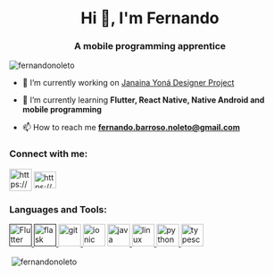 
<!--
**FernandoNoleto/FernandoNoleto** is a ✨ _special_ ✨ repository because its `README.md` (this file) appears on your GitHub profile.

Here are some ideas to get you started:

- 🔭 I’m currently working on ...
- 🌱 I’m currently learning ...
- 👯 I’m looking to collaborate on ...
- 🤔 I’m looking for help with ...
- 💬 Ask me about ...
- 📫 How to reach me: ...
- 😄 Pronouns: ...
- ⚡ Fun fact: ...
-->



<h1 align="center">Hi 👋, I'm Fernando</h1>
<h3 align="center">A mobile programming apprentice</h3>

<p align="left"> <img src="https://komarev.com/ghpvc/?username=fernandonoleto&label=Profile%20views&color=0e75b6&style=flat" alt="fernandonoleto" /> </p>

- 🔭 I’m currently working on [Janaina Yoná Designer Project](https://github.com/FernandoNoleto/janainayonadesigner)

- 🌱 I’m currently learning **Flutter, React Native, Native Android and mobile programming**

- 📫 How to reach me **fernando.barroso.noleto@gmail.com**

<p align="left">
<h3 align="left">Connect with me:</h3>
<a href="https://br.linkedin.com/in/fernando-barroso-noleto-000a091a0" target="blank"><img align="center" src="https://cdn.jsdelivr.net/npm/simple-icons@3.0.1/icons/linkedin.svg" alt="https://br.linkedin.com/in/fernando-barroso-noleto-000a091a0/ height="30" width="40" /></a>
<a href="https://instagram.com/https://www.instagram.com/nandonoleto/" target="blank"><img align="center" src="https://cdn.jsdelivr.net/npm/simple-icons@3.0.1/icons/instagram.svg" alt="https://www.instagram.com/nandonoleto/" height="30" width="40" /></a>
</p>

<h3 align="left">Languages and Tools:</h3>
<p align="left">

 <a href="" target="https://flutter.dev/"> <img src="https://cdn.worldvectorlogo.com/logos/flutter.svg" alt="Flutter" width="40" height="40"/> </a> <a href="" target="_blank"> <img src="https://www.vectorlogo.zone/logos/pocoo_flask/pocoo_flask-icon.svg" alt="flask" width="40" height="40"/> </a> <a href="https://git-scm.com/" target="_blank"> <img src="https://www.vectorlogo.zone/logos/git-scm/git-scm-icon.svg" alt="git" width="40" height="40"/> </a> <a href="https://ionicframework.com" target="_blank"> <img src="https://upload.wikimedia.org/wikipedia/commons/d/d1/Ionic_Logo.svg" alt="ionic" width="40" height="40"/></a> <a href="https://www.java.com" target="_blank"> <img src="https://devicons.github.io/devicon/devicon.git/icons/java/java-original-wordmark.svg" alt="java" width="40" height="40"/> </a> <a href="https://www.linux.org/" target="_blank"> <img src="https://devicons.github.io/devicon/devicon.git/icons/linux/linux-original.svg" alt="linux" width="40" height="40"/> <a href="https://www.python.org" target="_blank"> <img src="https://devicons.github.io/devicon/devicon.git/icons/python/python-original.svg" alt="python" width="40" height="40"/> </a> <a href="https://www.typescriptlang.org/" target="_blank"> <img src="https://devicons.github.io/devicon/devicon.git/icons/typescript/typescript-original.svg" alt="typescript" width="40" height="40"/> </a> </p>

<p>&nbsp;<img align="center" src="https://github-readme-stats.vercel.app/api?username=fernandonoleto&show_icons=true" alt="fernandonoleto" /></p>




